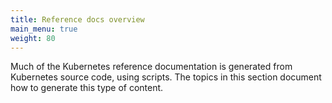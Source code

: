 ```yaml
---
title: Reference docs overview
main_menu: true
weight: 80
---
```


Much of the Kubernetes reference documentation is generated from Kubernetes
source code, using scripts. The topics in this section document how to generate
this type of content.
